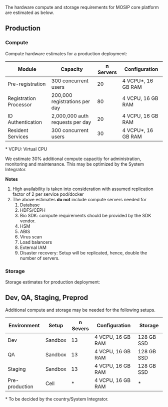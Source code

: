 The hardware compute and storage requirements for MOSIP core platform are estimated as below.

## Production
### Compute
Compute hardware estimates for a production deployment:

|Module|Capacity|n Servers|Configuration|
|---|---|---|---|
Pre-registration | 300 concurrent users | 20 | 4 VCPU*, 16 GB RAM | 
Registration Processor | 200,000 registrations per day | 80 | 4 VCPU, 16 GB RAM| 
ID Authentication | 2,000,000 auth requests per day | 20 | 4 VCPU, 16 GB RAM | 
Resident Services | 300 concurrent users | 30 | 4 VCPU*, 16 GB RAM | 

\* VCPU:  Virtual CPU

We estimate 30% additional compute capacitiy for administration, monitoring and maintenance. This may be optimized by the System Integrator.

**Notes**
1. High availability is taken into consideration with assumed replication factor of 2 per service pod/docker
1. The above estimates **do not** include compute servers needed for
   1. Database
   1. HDFS/CEPH
   1. Bio SDK:  compute requirements should be provided by the SDK vendor.
   1. HSM
   1. ABIS
   1. Virus scan
   1. Load balancers
   1. External IAM
   1. Disaster recovery:  Setup will be replicated, hence, double the number of servers.

### Storage
Storage estimates for production deployment:


## Dev, QA, Staging, Preprod
Additional compute and storage may be needed for the following setups.

| Environment | Setup | n Severs | Configuration | Storage |
|---|---|---|---|---|
| Dev | Sandbox | 13 | 4 VCPU, 16 GB RAM | 128 GB SSD|
| QA | Sandbox | 13 | 4 VCPU, 16 GB RAM | 128 GB SSD|
| Staging | Sandbox | 13 | 4 VCPU, 16 GB RAM | 128 GB SSD|
| Pre-production | Cell | * | 4 VCPU, 16 GB RAM | * |

\* To be decided by the country/System Integrator.
